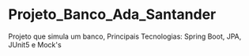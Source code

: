 # Projeto_Banco_Ada_Santander
Projeto que simula um banco, Principais Tecnologias: Spring Boot, JPA, JUnit5 e Mock's
